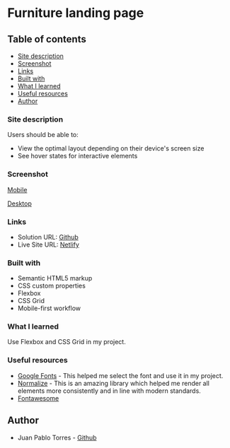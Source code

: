 # Furniture landing page

## Table of contents

  - [Site description](#site-description)
  - [Screenshot](#screenshot)
  - [Links](#links)
  - [Built with](#built-with)
  - [What I learned](#what-i-learned)
  - [Useful resources](#useful-resources)
  - [Author](#author)

### Site description

Users should be able to:

- View the optimal layout depending on their device's screen size
- See hover states for interactive elements

### Screenshot

[Mobile](assets/mobile.png)

[Desktop](assets/desktop.png)

### Links

- Solution URL: [Github](https://github.com/juanptsanchez/furniture-landing-page)
- Live Site URL: [Netlify](https://furniture-landing-test.netlify.app/)

### Built with

- Semantic HTML5 markup
- CSS custom properties
- Flexbox
- CSS Grid
- Mobile-first workflow

### What I learned

Use Flexbox and CSS Grid in my project.

### Useful resources

- [Google Fonts](https://fonts.google.com/) - This helped me select the font and use it in my project.
- [Normalize](https://necolas.github.io/normalize.css/) - This is an amazing library which helped me render all elements more consistently and in line with modern standards.
- [Fontawesome](https://fontawesome.com/start)

## Author

- Juan Pablo Torres - [Github](https://github.com/juanptsanchez)
